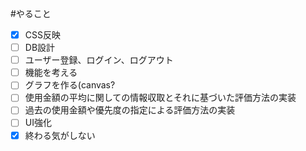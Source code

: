#やること

- [x] CSS反映
- [ ] DB設計
- [ ] ユーザー登録、ログイン、ログアウト
- [ ] 機能を考える
- [ ] グラフを作る(canvas?
- [ ] 使用金額の平均に関しての情報収取とそれに基づいた評価方法の実装
- [ ] 過去の使用金額や優先度の指定による評価方法の実装
- [ ] UI強化
- [x] 終わる気がしない
